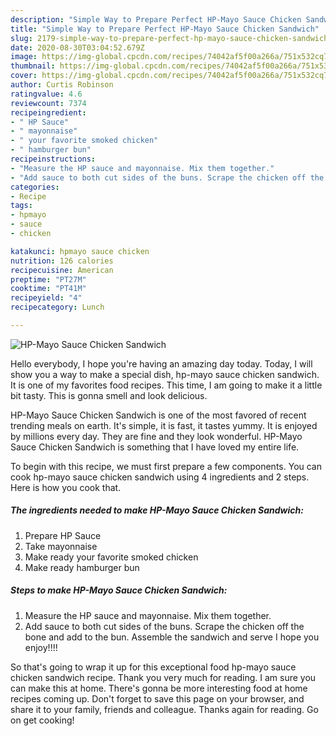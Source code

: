 ```yaml
---
description: "Simple Way to Prepare Perfect HP-Mayo Sauce Chicken Sandwich"
title: "Simple Way to Prepare Perfect HP-Mayo Sauce Chicken Sandwich"
slug: 2179-simple-way-to-prepare-perfect-hp-mayo-sauce-chicken-sandwich
date: 2020-08-30T03:04:52.679Z
image: https://img-global.cpcdn.com/recipes/74042af5f00a266a/751x532cq70/hp-mayo-sauce-chicken-sandwich-recipe-main-photo.jpg
thumbnail: https://img-global.cpcdn.com/recipes/74042af5f00a266a/751x532cq70/hp-mayo-sauce-chicken-sandwich-recipe-main-photo.jpg
cover: https://img-global.cpcdn.com/recipes/74042af5f00a266a/751x532cq70/hp-mayo-sauce-chicken-sandwich-recipe-main-photo.jpg
author: Curtis Robinson
ratingvalue: 4.6
reviewcount: 7374
recipeingredient:
- " HP Sauce"
- " mayonnaise"
- " your favorite smoked chicken"
- " hamburger bun"
recipeinstructions:
- "Measure the HP sauce and mayonnaise. Mix them together."
- "Add sauce to both cut sides of the buns. Scrape the chicken off the bone and add to the bun. Assemble the sandwich and serve I hope you enjoy!!!!"
categories:
- Recipe
tags:
- hpmayo
- sauce
- chicken

katakunci: hpmayo sauce chicken 
nutrition: 126 calories
recipecuisine: American
preptime: "PT27M"
cooktime: "PT41M"
recipeyield: "4"
recipecategory: Lunch

---
```



![HP-Mayo Sauce Chicken Sandwich](https://img-global.cpcdn.com/recipes/74042af5f00a266a/751x532cq70/hp-mayo-sauce-chicken-sandwich-recipe-main-photo.jpg)

Hello everybody, I hope you're having an amazing day today. Today, I will show you a way to make a special dish, hp-mayo sauce chicken sandwich. It is one of my favorites food recipes. This time, I am going to make it a little bit tasty. This is gonna smell and look delicious.



HP-Mayo Sauce Chicken Sandwich is one of the most favored of recent trending meals on earth. It's simple, it is fast, it tastes yummy. It is enjoyed by millions every day. They are fine and they look wonderful. HP-Mayo Sauce Chicken Sandwich is something that I have loved my entire life.


To begin with this recipe, we must first prepare a few components. You can cook hp-mayo sauce chicken sandwich using 4 ingredients and 2 steps. Here is how you cook that.

<!--inarticleads1-->

##### The ingredients needed to make HP-Mayo Sauce Chicken Sandwich:

1. Prepare  HP Sauce
1. Take  mayonnaise
1. Make ready  your favorite smoked chicken
1. Make ready  hamburger bun




<!--inarticleads2-->

##### Steps to make HP-Mayo Sauce Chicken Sandwich:

1. Measure the HP sauce and mayonnaise. Mix them together.
1. Add sauce to both cut sides of the buns. Scrape the chicken off the bone and add to the bun. Assemble the sandwich and serve I hope you enjoy!!!!




So that's going to wrap it up for this exceptional food hp-mayo sauce chicken sandwich recipe. Thank you very much for reading. I am sure you can make this at home. There's gonna be more interesting food at home recipes coming up. Don't forget to save this page on your browser, and share it to your family, friends and colleague. Thanks again for reading. Go on get cooking!
